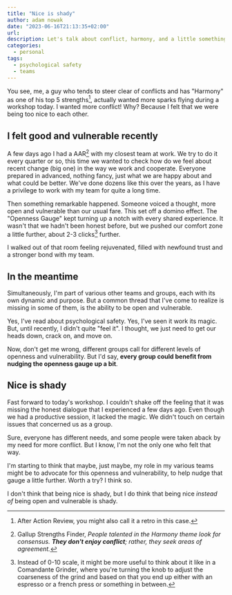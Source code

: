 ```yaml
---
title: "Nice is shady"
author: adam nowak
date: "2023-06-16T21:13:35+02:00"
url:
description: Let's talk about conflict, harmony, and a little something I'd like to call, the "Openness Gauge". I'm rediscovering psychological safety.
categories:
  - personal
tags:
  - psychological safety
  - teams
---
```


You see, me, a guy who tends to steer clear of conflicts and has "Harmony" as one of his top 5 strengths[^1], actually wanted more sparks flying during a workshop today. I wanted more conflict! Why? Because I felt that we were being too nice to each other.

## I felt good and vulnerable recently

A few days ago I had a AAR[^2] with my closest team at work. We try to do it every quarter or so, this time we wanted to check how do we feel about recent change (big one) in the way we work and cooperate. Everyone prepared in advanced, nothing fancy, just what we are happy about and what could be better. We've done dozens like this over the years, as I have a privilege to work with my team for quite a long time.

Then something remarkable happened. Someone voiced a thought, more open and vulnerable than our usual fare. This set off a domino effect. The "Openness Gauge" kept turning up a notch with every shared experience. It wasn't that we hadn't been honest before, but we pushed our comfort zone a little further, about 2-3 clicks[^3] further.

I walked out of that room feeling rejuvenated, filled with newfound trust and a stronger bond with my team.

## In the meantime

Simultaneously, I'm part of various other teams and groups, each with its own dynamic and purpose. But a common thread that I've come to realize is missing in some of them, is the ability to be open and vulnerable.

Yes, I've read about psychological safety. Yes, I've seen it work its magic. But, until recently, I didn't quite "feel it". I thought, we just need to get our heads down, crack on, and move on.

Now, don't get me wrong, different groups call for different levels of openness and vulnerability. But I'd say, **every group could benefit from nudging the openness gauge up a bit**.

## Nice is shady

Fast forward to today's workshop. I couldn't shake off the feeling that it was missing the honest dialogue that I experienced a few days ago. Even though we had a productive session, it lacked the magic. We didn't touch on certain issues that concerned us as a group.

Sure, everyone has different needs, and some people were taken aback by my need for more conflict. But I know, I'm not the only one who felt that way.

I'm starting to think that maybe, just maybe, my role in my various teams might be to advocate for this openness and vulnerability, to help nudge that gauge a little further. Worth a try? I think so.

I don't think that being nice is shady, but I do think that being nice _instead of_ being open and vulnerable is shady.

[^1]: After Action Review, you might also call it a retro in this case.
[^2]: Gallup Strengths Finder, _People talented in the Harmony theme look for consensus. **They don't enjoy conflict**; rather, they seek areas of agreement._
[^3]: Instead of 0-10 scale, it might be more useful to think about it like in a Comandante Grinder, where you're turning the knob to adjust the coarseness of the grind and based on that you end up either with an espresso or a french press or something in between.
